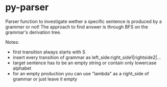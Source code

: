 # py-parser
Parser function to investigate wether a specific sentence is produced by a grammer or not! The approach to find answer is through BFS on the grammar's derivation tree.

Notes:
- first transition always starts with S
- insert every transition of grammar as left_side:right_side1|rightside2|...
- target sentence has to be an empty string or contain only lowercase alphabet
- for an empty production you can use "lambda" as a right_side of grammar or just leave it empty
